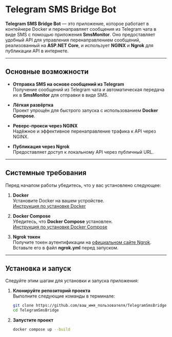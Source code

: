 # Telegram SMS Bridge Bot

**Telegram SMS Bridge Bot** — это приложение, которое работает в контейнере Docker и перенаправляет сообщения из Telegram чата в виде SMS с помощью приложения **SmsMonitor**. Оно предоставляет удобный API для управления перенаправлением сообщений, реализованный на **ASP.NET Core**, и использует **NGINX** и **Ngrok** для публикации API в интернете.

---

## Основные возможности

- **Отправка SMS на основе сообщений из Telegram**  
  Получение сообщений из Telegram чата и автоматическая передача их в **SmsMonitor** для отправки в виде SMS.

- **Лёгкая развёртка**  
  Проект упрощён для быстрого запуска с использованием **Docker Compose**.

- **Реверс-прокси через NGINX**  
  Надёжное и эффективное перенаправление трафика к API через NGINX.

- **Публикация через Ngrok**  
  Предоставляет доступ к локальному API через публичный URL.

---

## Системные требования

Перед началом работы убедитесь, что у вас установлено следующее:

1. **Docker**  
   Установите Docker на вашем устройстве.  
   [Инструкция по установке Docker](https://docs.docker.com/get-docker/)

2. **Docker Compose**  
   Убедитесь, что **Docker Compose** установлен.  
   [Инструкция по установке Docker Compose](https://docs.docker.com/compose/install/)

3. **Ngrok токен**  
   Получите токен аутентификации на [официальном сайте Ngrok](https://ngrok.com/).  
   Вставьте его в файл **ngrok.yml** перед запуском.

---

## Установка и запуск

Следуйте этим шагам для установки и запуска приложения:

1. **Клонируйте репозиторий проекта**  
   Выполните следующие команды в терминале:  
   ```bash
   git clone https://github.com/ваш_имя_пользователя/TelegramSmsBridge.git
   cd TelegramSmsBridge
2. **Запустите проект**
   ```bash
   docker compose up --build
